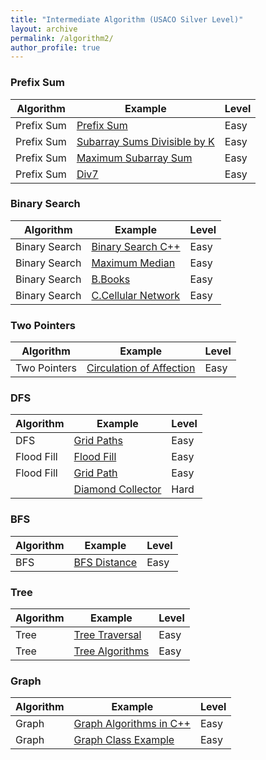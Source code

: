 ```yaml
---
title: "Intermediate Algorithm (USACO Silver Level)"
layout: archive
permalink: /algorithm2/
author_profile: true
---
```


### Prefix Sum

| Algorithm   |  Example                                                        | Level         |
| ------------| --------------------------------------------------------------- | ------------- |          
| Prefix Sum  | [Prefix Sum](https://starcoder.org/programming/algorithm-prefixsum/) | Easy    |  
| Prefix Sum  | [Subarray Sums Divisible by K](https://starcoder.org/programming/algorithm-prefixsum/)  | Easy         |
| Prefix Sum  | [Maximum Subarray Sum](https://starcoder.org/programming/algorithm-subarraysum/)  | Easy         |
| Prefix Sum  | [Div7](https://starcoder.org/usaco/USACO-2016-Jan-Silver/#problem-2-subsequences-summing-to-sevens)  | Easy         |

### Binary Search

| Algorithm   |  Example                                                        | Level         |
| ------------| --------------------------------------------------------------- | ------------- |  
| Binary Search | [Binary Search C++](https://starcoder.org/programming/algorithm-binarysearch-sorting/)  | Easy       |
| Binary Search | [Maximum Median](https://starcoder.org/programming/algorithm-maximum-medium/)  | Easy       |
| Binary Search | [B.Books](https://starcoder.org/programming/algorithm-binary-search/#b-books)  | Easy       |
| Binary Search | [C.Cellular Network](https://starcoder.org/programming/algorithm-binary-search/#c-cellular-network)  | Easy       |

### Two Pointers

| Algorithm   |  Example                                                        | Level         |
| ------------| --------------------------------------------------------------- | ------------- |  
| Two Pointers| [Circulation of Affection](https://starcoder.org/programming/an-impassioned-circulation-of-affection/)   | Easy         |


### DFS  

| Algorithm   |  Example                                                        | Level         |
| ------------| --------------------------------------------------------------- | ------------- |  
| DFS         | [Grid Paths](https://starcoder.org/programming/grid-paths/)  | Easy         |  
| Flood Fill  | [Flood Fill](https://starcoder.org/programming/flood-fill/)  | Easy         |
| Flood Fill  | [Grid Path](https://starcoder.org/programming/grid-paths/)  | Easy         |
|             | [Diamond Collector](https://starcoder.org/usaco/USACO-2016-Open-Silver/#problem-2-diamond-collector)  | Hard      |  


### BFS  

| Algorithm   |  Example                                                        | Level         |
| ------------| --------------------------------------------------------------- | ------------- |  
| BFS         | [BFS Distance](https://starcoder.org/programming/bfs-graph/)  | Easy         |


### Tree  

| Algorithm   |  Example                                                        | Level         |
| ------------| --------------------------------------------------------------- | ------------- |  
| Tree        | [Tree Traversal](https://starcoder.org/programming/tree-traversals/)  | Easy         |
| Tree        | [Tree Algorithms](https://starcoder.org/programming/tree-algorithms/)  | Easy         |

### Graph  

| Algorithm   |  Example                                                        | Level         |
| ------------| --------------------------------------------------------------- | ------------- |  
| Graph       | [Graph Algorithms in C++](https://starcoder.org/programming/graph-algorithms/)  | Easy         |  
| Graph       | [Graph Class Example](https://starcoder.org/usaco/USACO-2018-Open-Silver/#problem-3-multiplayer-moo)  | Easy         |
